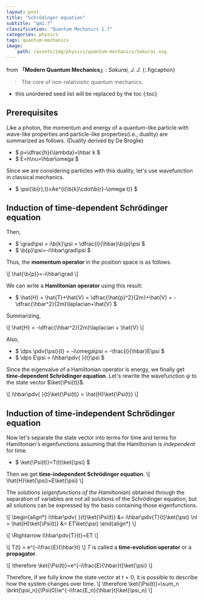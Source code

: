 ```yaml
---
layout: post
title: "Schrödinger equation"
subtitle: "qm1.7"
classification: "Quantum Mechanics 1.7"
categories: physics
tags: quantum-mechanics
image:
    path: /assets/img/physics/quantum-mechanics/Sakurai.svg
---
```


from **「Modern Quantum Mechanics」**: _Sakurai, J. J._
{:.figcaption}

> The core of non-relativistic quantum mechanics.

<!--more-->
* this unordered seed list will be replaced by the toc
{:toc}

## Prerequisites

Like a photon, the momentum and energy of a quantum-like particle
with wave-like properties and particle-like properties(i.e., duality) are summarized as follows.
(Duality derived by De Broglie)
* $ p=\dfrac{h}{\lambda}=\hbar k $
* $ E=h\nu=\hbar\omega $

Since we are considering particles with this duality, let's use wavefunction in classical mechanics.
* $ \psi(\b{r},t)=Ae^{i(\b{k}\cdot\b{r}-\omega t)} $

## Induction of time-dependent Schrödinger equation

Then,
* $ \grad\psi = i\b{k}\psi = \dfrac{i}{\hbar}\b{p}\psi $
* $ \b{p}\psi=-i\hbar\grad\psi $

Thus, the **momentum operator** in the position space is as follows. 

\\[ \hat{\b{p}}=-i\hbar\grad \\]

We can write a **Hamiltonian operator** using this result:
* $ \hat{H} = \hat{T}+\hat{V} = \dfrac{\hat{p}^2}{2m}+\hat{V} = -\dfrac{\hbar^2}{2m}\laplacian+\hat{V} $

Summarizing,

\\[ \hat{H} = -\dfrac{\hbar^2}{2m}\laplacian + \hat{V} \\]

Also,
* $ \dps \pdv{\psi}{t} = -i\omega\psi = -\frac{i}{\hbar}E\psi $
* $ \dps E\psi = i\hbar\pdv{ }{t}\psi $

Since the eigenvalue of a Hamiltonian operator is energy,
we finally get **time-dependent Schrödinger equation**.
Let's rewrite the wavefunction $\psi$ to the state vector $\ket{\Psi(t)}$.

\\[  i\hbar\pdv{ }{t}\ket{\Psi(t)} = \hat{H}\ket{\Psi(t)}  \\]

## Induction of time-independent Schrödinger equation

Now let's separate the state vector into terms for time and terms for Hamiltonian's eigenfunctions
assuming that the Hamiltonian is _independent_ for time.
* $ \ket{\Psi(t)}=T(t)\ket{\psi} $

Then we get **time-independent Schrödinger equation**.
\\[ \hat{H}\ket{\psi}=E\ket{\psi}  \\]

The solutions (_eigenfunctions of the Hamiltonian_) obtained through the separation of variables are not all solutions of the Schrödinger equation,
but all solutions can be expressed by the basis containing those eigenfunctions.

\\[ \begin{align\*}
i\hbar\pdv{ }{t}\ket{\Psi(t)} &= i\hbar\pdv{T}{t}\ket{\psi} \nl
= \hat{H}\ket{\Psi(t)} &= ET\ket{\psi}
\end{align\*} \\]

\\[ \Rightarrow  i\hbar\pdv{T}{t}=ET \\]

\\[ T(t) = e^{-i\frac{E}{\hbar}t} \\]
$T$ is called a **time-evolution operator** or a **propagator**.

\\[ \therefore  \ket{\Psi(t)}=e^{-i\frac{E}{\hbar}t}\ket{\psi} \\]

Therefore, if we fully know the state vector at $t=0$, it is possible to describe how the system changes over time.
\\[ \therefore  \ket{\Psi(t)}=\sum_n \brkt{\psi_n}{\Psi(0)}e^{-i\frac{E_n}{\hbar}t}\ket{\psi_n} \\]
